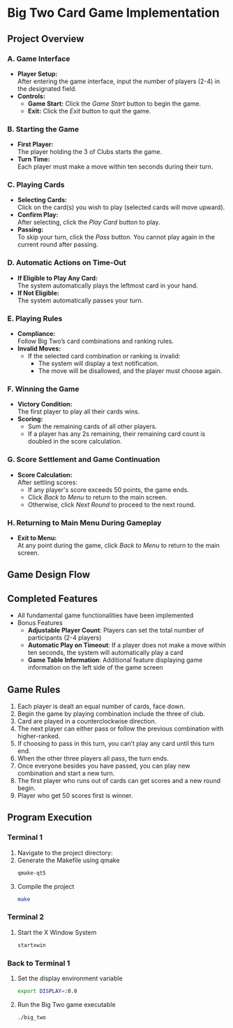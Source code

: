 # Big Two Card Game Implementation

## Project Overview

### A. Game Interface
- **Player Setup:**  
  After entering the game interface, input the number of players (2-4) in the designated field.
- **Controls:**
  - **Game Start:** Click the *Game Start* button to begin the game.
  - **Exit:** Click the *Exit* button to quit the game.

### B. Starting the Game
- **First Player:**  
  The player holding the 3 of Clubs starts the game.
- **Turn Time:**  
  Each player must make a move within ten seconds during their turn.

### C. Playing Cards
- **Selecting Cards:**  
  Click on the card(s) you wish to play (selected cards will move upward).
- **Confirm Play:**  
  After selecting, click the *Play Card* button to play.
- **Passing:**  
  To skip your turn, click the *Pass* button. You cannot play again in the current round after passing.

### D. Automatic Actions on Time-Out
- **If Eligible to Play Any Card:**  
  The system automatically plays the leftmost card in your hand.
- **If Not Eligible:**  
  The system automatically passes your turn.

### E. Playing Rules
- **Compliance:**  
  Follow Big Two’s card combinations and ranking rules.
- **Invalid Moves:**  
  - If the selected card combination or ranking is invalid:
    - The system will display a text notification.
    - The move will be disallowed, and the player must choose again.

### F. Winning the Game
- **Victory Condition:**  
  The first player to play all their cards wins.
- **Scoring:**
  - Sum the remaining cards of all other players.
  - If a player has any 2s remaining, their remaining card count is doubled in the score calculation.

### G. Score Settlement and Game Continuation
- **Score Calculation:**  
  After settling scores:
  - If any player's score exceeds 50 points, the game ends.
  - Click *Back to Menu* to return to the main screen.
  - Otherwise, click *Next Round* to proceed to the next round.

### H. Returning to Main Menu During Gameplay
- **Exit to Menu:**  
  At any point during the game, click *Back to Menu* to return to the main screen.

## Game Design Flow
## Completed Features
- All fundamental game functionalities have been implemented
- Bonus Features
  - **Adjustable Player Count**: Players can set the total number of participants (2-4 players)
  - **Automatic Play on Timeout**: If a player does not make a move within ten seconds, the system will automatically play a card
  - **Game Table Information**: Additional feature displaying game information on the left side of the game screen
## Game Rules
1. Each player is dealt an equal number of cards, face down.
2. Begin the game by playing combination include the three of club.
3. Card are played in a counterclockwise direction.
4. The next player can either pass or follow the previous combination with higher-ranked.
5. If choosing to pass in this turn, you can’t play any card until this turn end.
6. When the other three players all pass, the turn ends.
7. Once everyone besides you have passed, you can play new combination and start a
new turn.
8. The first player who runs out of cards can get scores and a new round begin.
9. Player who get 50 scores first is winner.
##  Program Execution

### Terminal 1
1. Navigate to the project directory:
2. Generate the Makefile using qmake
   ```bash
   qmake-qt5
3. Compile the project
    ```bash
   make
### Terminal 2 
1. Start the X Window System
    ```bash
   startxwin
### Back to Terminal 1
1. Set the display environment variable
   ```bash
   export DISPLAY=:0.0
2. Run the Big Two game executable
   ```bash
   ./big_two


